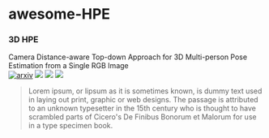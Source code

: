 # awesome-HPE

### 3D HPE

Camera Distance-aware Top-down Approach for 3D Multi-person Pose Estimation from a Single RGB Image   
[![arxiv]](https://arxiv.org/pdf/1907.11346v2.pdf) 
[![](https://img.shields.io/badge/Pose-lightgrey)](https://github.com/mks0601/3DMPPE_POSENET_RELEASE) 
[![](https://img.shields.io/badge/Root-lightgrey)](https://github.com/mks0601/3DMPPE_ROOTNET_RELEASE) 
![](https://img.shields.io/badge/ICCV-2019-lightgrey)

> Lorem ipsum, or lipsum as it is sometimes known, is dummy text used in laying out print, graphic or web designs. The passage is attributed to an unknown typesetter in the 15th century who is thought to have scrambled parts of Cicero's De Finibus Bonorum et Malorum for use in a type specimen book.
##



[arxiv]: https://img.shields.io/badge/arXiv-lightgrey 
[github]: https://img.shields.io/badge/GitHub-code-lightgrey
